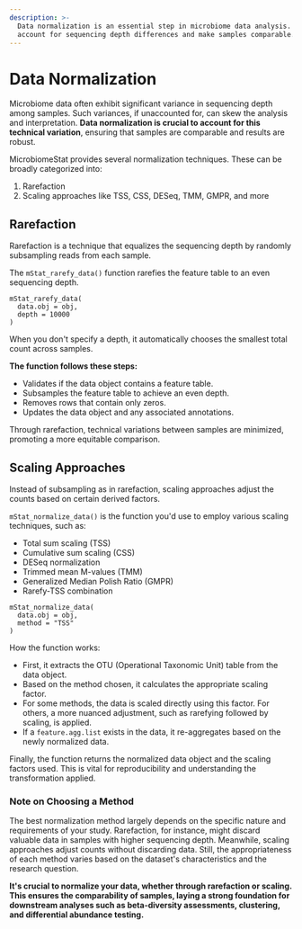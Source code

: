 ```yaml
---
description: >-
  Data normalization is an essential step in microbiome data analysis. It helps
  account for sequencing depth differences and make samples comparable.
---
```


# Data Normalization

Microbiome data often exhibit significant variance in sequencing depth among samples. Such variances, if unaccounted for, can skew the analysis and interpretation. **Data normalization is crucial to account for this technical variation**, ensuring that samples are comparable and results are robust.

MicrobiomeStat provides several normalization techniques. These can be broadly categorized into:

1. Rarefaction
2. Scaling approaches like TSS, CSS, DESeq, TMM, GMPR, and more

## Rarefaction

Rarefaction is a technique that equalizes the sequencing depth by randomly subsampling reads from each sample. 

The `mStat_rarefy_data()` function rarefies the feature table to an even sequencing depth.

```{r}
mStat_rarefy_data(
  data.obj = obj,
  depth = 10000
)
```

When you don't specify a depth, it automatically chooses the smallest total count across samples.

**The function follows these steps:**

* Validates if the data object contains a feature table.
* Subsamples the feature table to achieve an even depth.
* Removes rows that contain only zeros.
* Updates the data object and any associated annotations.

Through rarefaction, technical variations between samples are minimized, promoting a more equitable comparison.

## Scaling Approaches

Instead of subsampling as in rarefaction, scaling approaches adjust the counts based on certain derived factors.

`mStat_normalize_data()` is the function you'd use to employ various scaling techniques, such as:

* Total sum scaling (TSS)
* Cumulative sum scaling (CSS)
* DESeq normalization
* Trimmed mean M-values (TMM)
* Generalized Median Polish Ratio (GMPR)
* Rarefy-TSS combination 

```{r}
mStat_normalize_data(
  data.obj = obj,
  method = "TSS" 
)
```

How the function works:

* First, it extracts the OTU (Operational Taxonomic Unit) table from the data object.
* Based on the method chosen, it calculates the appropriate scaling factor.
* For some methods, the data is scaled directly using this factor. For others, a more nuanced adjustment, such as rarefying followed by scaling, is applied.
* If a `feature.agg.list` exists in the data, it re-aggregates based on the newly normalized data.

Finally, the function returns the normalized data object and the scaling factors used. This is vital for reproducibility and understanding the transformation applied.

### Note on Choosing a Method

The best normalization method largely depends on the specific nature and requirements of your study. Rarefaction, for instance, might discard valuable data in samples with higher sequencing depth. Meanwhile, scaling approaches adjust counts without discarding data. Still, the appropriateness of each method varies based on the dataset's characteristics and the research question.

**It's crucial to normalize your data, whether through rarefaction or scaling. This ensures the comparability of samples, laying a strong foundation for downstream analyses such as beta-diversity assessments, clustering, and differential abundance testing.**
